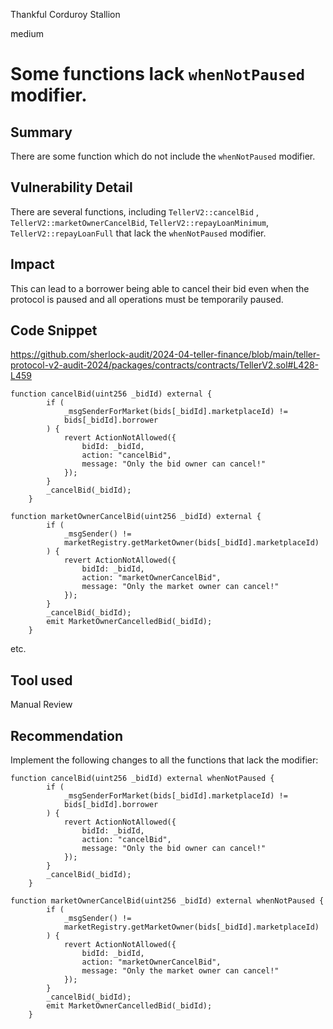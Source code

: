 Thankful Corduroy Stallion

medium

# Some functions lack `whenNotPaused` modifier.

## Summary
There are some function which do not include the `whenNotPaused` modifier.
## Vulnerability Detail
There are several functions, including `TellerV2::cancelBid` ,  `TellerV2::marketOwnerCancelBid`, `TellerV2::repayLoanMinimum`, `TellerV2::repayLoanFull` that lack the `whenNotPaused` modifier.
## Impact
This can lead to a borrower being able to cancel their bid even when the protocol is paused and all operations must be temporarily paused.
## Code Snippet
https://github.com/sherlock-audit/2024-04-teller-finance/blob/main/teller-protocol-v2-audit-2024/packages/contracts/contracts/TellerV2.sol#L428-L459
```solidity
function cancelBid(uint256 _bidId) external {
        if (
            _msgSenderForMarket(bids[_bidId].marketplaceId) !=
            bids[_bidId].borrower
        ) {
            revert ActionNotAllowed({
                bidId: _bidId,
                action: "cancelBid",
                message: "Only the bid owner can cancel!"
            });
        }
        _cancelBid(_bidId);
    }
```
```solidity
function marketOwnerCancelBid(uint256 _bidId) external {
        if (
            _msgSender() !=
            marketRegistry.getMarketOwner(bids[_bidId].marketplaceId)
        ) {
            revert ActionNotAllowed({
                bidId: _bidId,
                action: "marketOwnerCancelBid",
                message: "Only the market owner can cancel!"
            });
        }
        _cancelBid(_bidId);
        emit MarketOwnerCancelledBid(_bidId);
    }
```
etc.
## Tool used

Manual Review

## Recommendation
Implement the following changes to all the functions that lack the modifier:
```solidity
function cancelBid(uint256 _bidId) external whenNotPaused {
        if (
            _msgSenderForMarket(bids[_bidId].marketplaceId) !=
            bids[_bidId].borrower
        ) {
            revert ActionNotAllowed({
                bidId: _bidId,
                action: "cancelBid",
                message: "Only the bid owner can cancel!"
            });
        }
        _cancelBid(_bidId);
    }
```
```solidity
function marketOwnerCancelBid(uint256 _bidId) external whenNotPaused {
        if (
            _msgSender() !=
            marketRegistry.getMarketOwner(bids[_bidId].marketplaceId)
        ) {
            revert ActionNotAllowed({
                bidId: _bidId,
                action: "marketOwnerCancelBid",
                message: "Only the market owner can cancel!"
            });
        }
        _cancelBid(_bidId);
        emit MarketOwnerCancelledBid(_bidId);
    }
``` 